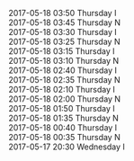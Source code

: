 2017-05-18 03:50 Thursday  I  
2017-05-18 03:45 Thursday  N  
2017-05-18 03:30 Thursday  I  
2017-05-18 03:25 Thursday  N  
2017-05-18 03:15 Thursday  I  
2017-05-18 03:10 Thursday  N  
2017-05-18 02:40 Thursday  I  
2017-05-18 02:35 Thursday  N  
2017-05-18 02:10 Thursday  I  
2017-05-18 02:00 Thursday  N  
2017-05-18 01:50 Thursday  I  
2017-05-18 01:35 Thursday  N  
2017-05-18 00:40 Thursday  I  
2017-05-18 00:35 Thursday  N  
2017-05-17 20:30 Wednesday  I  

